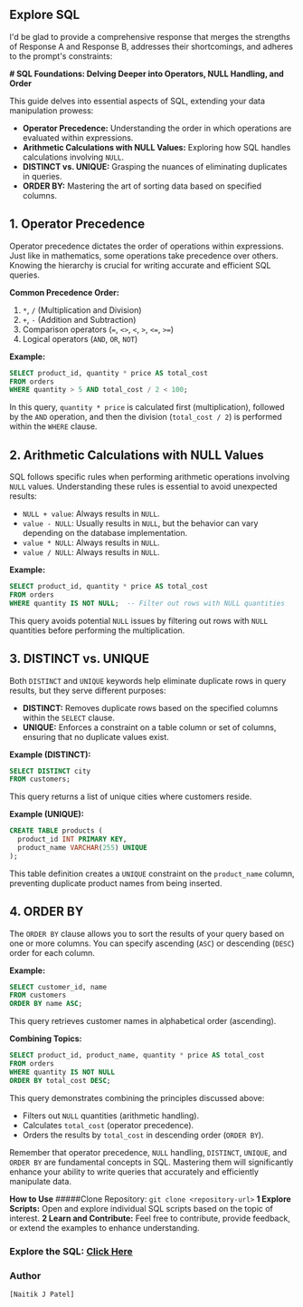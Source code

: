 ## Explore SQL
I'd be glad to provide a comprehensive response that merges the strengths of Response A and Response B, addresses their shortcomings, and adheres to the prompt's constraints:

**# SQL Foundations: Delving Deeper into Operators, NULL Handling, and Order**

This guide delves into essential aspects of SQL, extending your data manipulation prowess:

* **Operator Precedence:** Understanding the order in which operations are evaluated within expressions.
* **Arithmetic Calculations with NULL Values:** Exploring how SQL handles calculations involving `NULL`.
* **DISTINCT vs. UNIQUE:** Grasping the nuances of eliminating duplicates in queries.
* **ORDER BY:** Mastering the art of sorting data based on specified columns.

## 1. Operator Precedence

Operator precedence dictates the order of operations within expressions. Just like in mathematics, some operations take precedence over others. Knowing the hierarchy is crucial for writing accurate and efficient SQL queries.

**Common Precedence Order:**

1. `*`, `/` (Multiplication and Division)
2. `+`, `-` (Addition and Subtraction)
3. Comparison operators (`=`, `<>`, `<`, `>`, `<=`, `>=`)
4. Logical operators (`AND`, `OR`, `NOT`)

**Example:**

```sql
SELECT product_id, quantity * price AS total_cost
FROM orders
WHERE quantity > 5 AND total_cost / 2 < 100;
```

In this query, `quantity * price` is calculated first (multiplication), followed by the `AND` operation, and then the division (`total_cost / 2`) is performed within the `WHERE` clause.

## 2. Arithmetic Calculations with NULL Values

SQL follows specific rules when performing arithmetic operations involving `NULL` values. Understanding these rules is essential to avoid unexpected results:

* `NULL + value`: Always results in `NULL`.
* `value - NULL`: Usually results in `NULL`, but the behavior can vary depending on the database implementation.
* `value * NULL`: Always results in `NULL`.
* `value / NULL`: Always results in `NULL`.

**Example:**

```sql
SELECT product_id, quantity * price AS total_cost
FROM orders
WHERE quantity IS NOT NULL;  -- Filter out rows with NULL quantities
```

This query avoids potential `NULL` issues by filtering out rows with `NULL` quantities before performing the multiplication.

## 3. DISTINCT vs. UNIQUE

Both `DISTINCT` and `UNIQUE` keywords help eliminate duplicate rows in query results, but they serve different purposes:

* **DISTINCT:** Removes duplicate rows based on the specified columns within the `SELECT` clause.
* **UNIQUE:** Enforces a constraint on a table column or set of columns, ensuring that no duplicate values exist.

**Example (DISTINCT):**

```sql
SELECT DISTINCT city
FROM customers;
```

This query returns a list of unique cities where customers reside.

**Example (UNIQUE):**

```sql
CREATE TABLE products (
  product_id INT PRIMARY KEY,
  product_name VARCHAR(255) UNIQUE
);
```

This table definition creates a `UNIQUE` constraint on the `product_name` column, preventing duplicate product names from being inserted.

## 4. ORDER BY

The `ORDER BY` clause allows you to sort the results of your query based on one or more columns. You can specify ascending (`ASC`) or descending (`DESC`) order for each column.

**Example:**

```sql
SELECT customer_id, name
FROM customers
ORDER BY name ASC;
```

This query retrieves customer names in alphabetical order (ascending).

**Combining Topics:**

```sql
SELECT product_id, product_name, quantity * price AS total_cost
FROM orders
WHERE quantity IS NOT NULL
ORDER BY total_cost DESC;
```

This query demonstrates combining the principles discussed above:

* Filters out `NULL` quantities (arithmetic handling).
* Calculates `total_cost` (operator precedence).
* Orders the results by `total_cost` in descending order (`ORDER BY`).

Remember that operator precedence, `NULL` handling, `DISTINCT`, `UNIQUE`, and `ORDER BY` are fundamental concepts in SQL. Mastering them will significantly enhance your ability to write queries that accurately and efficiently manipulate data.

**How to Use**
#####Clone Repository: `git clone <repository-url>`
**1 Explore Scripts:** Open and explore individual SQL scripts based on the topic of interest.
**2 Learn and Contribute:** Feel free to contribute, provide feedback, or extend the examples to enhance understanding.

### Explore the SQL: [Click Here](https://github.com/naitikjpatel/SQL-with-Me/edit/main/Day-2-SQL/CH1-2.SQL) 

### Author
`[Naitik J Patel]`
